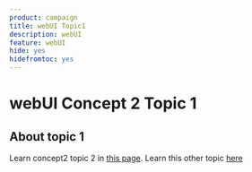 ```yaml
---
product: campaign
title: webUI Topic1
description: webUI
feature: webUI
hide: yes
hidefromtoc: yes
---
```

# webUI Concept 2 Topic 1

## About topic 1

Learn concept2 topic 2 in [this page](topic2.md).
Learn this other topic [here](../../automation/workflow/about-workflows.md)